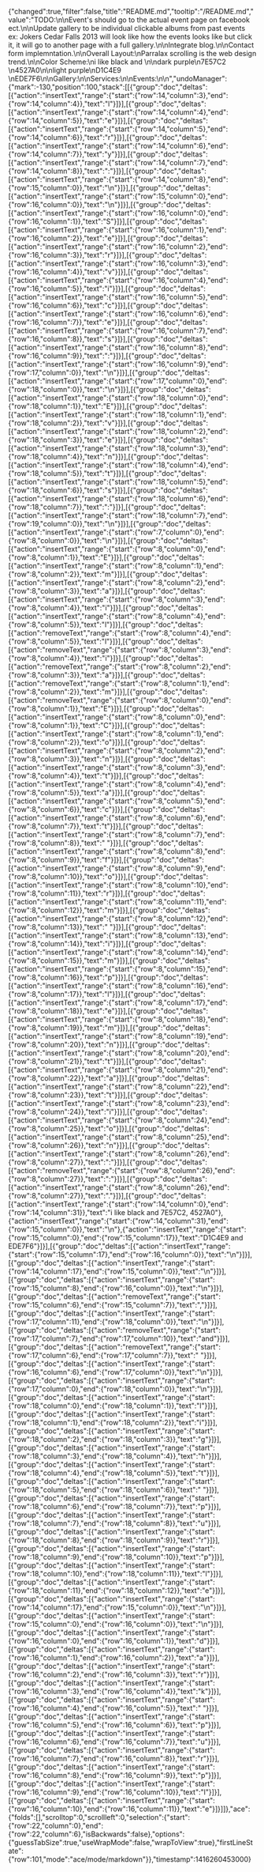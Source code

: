 {"changed":true,"filter":false,"title":"README.md","tooltip":"/README.md","value":"TODO:\n\nEvent's should go to the actual event page on facebook ect.\n\nUpdate gallery to be individual clickable albums from past events ex: Jokers Cedar Falls 2013 will look like how the events looks like but click it, it will go to another page with a full gallery.\n\nIntegrate blog.\n\nContact form implemntation.\n\nOverall Layout:\nParralax scrolling is the web design trend.\n\nColor Scheme:\ni like black and \n\ndark purple\n7E57C2 \n4527A0\n\nlight purple\nD1C4E9 \nEDE7F6\n\nGallery:\n\nServices:\n\nEvents:\n\n","undoManager":{"mark":-130,"position":100,"stack":[[{"group":"doc","deltas":[{"action":"insertText","range":{"start":{"row":14,"column":3},"end":{"row":14,"column":4}},"text":"l"}]}],[{"group":"doc","deltas":[{"action":"insertText","range":{"start":{"row":14,"column":4},"end":{"row":14,"column":5}},"text":"e"}]}],[{"group":"doc","deltas":[{"action":"insertText","range":{"start":{"row":14,"column":5},"end":{"row":14,"column":6}},"text":"r"}]}],[{"group":"doc","deltas":[{"action":"insertText","range":{"start":{"row":14,"column":6},"end":{"row":14,"column":7}},"text":"y"}]}],[{"group":"doc","deltas":[{"action":"insertText","range":{"start":{"row":14,"column":7},"end":{"row":14,"column":8}},"text":":"}]}],[{"group":"doc","deltas":[{"action":"insertText","range":{"start":{"row":14,"column":8},"end":{"row":15,"column":0}},"text":"\n"}]}],[{"group":"doc","deltas":[{"action":"insertText","range":{"start":{"row":15,"column":0},"end":{"row":16,"column":0}},"text":"\n"}]}],[{"group":"doc","deltas":[{"action":"insertText","range":{"start":{"row":16,"column":0},"end":{"row":16,"column":1}},"text":"S"}]}],[{"group":"doc","deltas":[{"action":"insertText","range":{"start":{"row":16,"column":1},"end":{"row":16,"column":2}},"text":"e"}]}],[{"group":"doc","deltas":[{"action":"insertText","range":{"start":{"row":16,"column":2},"end":{"row":16,"column":3}},"text":"r"}]}],[{"group":"doc","deltas":[{"action":"insertText","range":{"start":{"row":16,"column":3},"end":{"row":16,"column":4}},"text":"v"}]}],[{"group":"doc","deltas":[{"action":"insertText","range":{"start":{"row":16,"column":4},"end":{"row":16,"column":5}},"text":"i"}]}],[{"group":"doc","deltas":[{"action":"insertText","range":{"start":{"row":16,"column":5},"end":{"row":16,"column":6}},"text":"c"}]}],[{"group":"doc","deltas":[{"action":"insertText","range":{"start":{"row":16,"column":6},"end":{"row":16,"column":7}},"text":"e"}]}],[{"group":"doc","deltas":[{"action":"insertText","range":{"start":{"row":16,"column":7},"end":{"row":16,"column":8}},"text":"s"}]}],[{"group":"doc","deltas":[{"action":"insertText","range":{"start":{"row":16,"column":8},"end":{"row":16,"column":9}},"text":":"}]}],[{"group":"doc","deltas":[{"action":"insertText","range":{"start":{"row":16,"column":9},"end":{"row":17,"column":0}},"text":"\n"}]}],[{"group":"doc","deltas":[{"action":"insertText","range":{"start":{"row":17,"column":0},"end":{"row":18,"column":0}},"text":"\n"}]}],[{"group":"doc","deltas":[{"action":"insertText","range":{"start":{"row":18,"column":0},"end":{"row":18,"column":1}},"text":"E"}]}],[{"group":"doc","deltas":[{"action":"insertText","range":{"start":{"row":18,"column":1},"end":{"row":18,"column":2}},"text":"v"}]}],[{"group":"doc","deltas":[{"action":"insertText","range":{"start":{"row":18,"column":2},"end":{"row":18,"column":3}},"text":"e"}]}],[{"group":"doc","deltas":[{"action":"insertText","range":{"start":{"row":18,"column":3},"end":{"row":18,"column":4}},"text":"n"}]}],[{"group":"doc","deltas":[{"action":"insertText","range":{"start":{"row":18,"column":4},"end":{"row":18,"column":5}},"text":"t"}]}],[{"group":"doc","deltas":[{"action":"insertText","range":{"start":{"row":18,"column":5},"end":{"row":18,"column":6}},"text":"s"}]}],[{"group":"doc","deltas":[{"action":"insertText","range":{"start":{"row":18,"column":6},"end":{"row":18,"column":7}},"text":":"}]}],[{"group":"doc","deltas":[{"action":"insertText","range":{"start":{"row":18,"column":7},"end":{"row":19,"column":0}},"text":"\n"}]}],[{"group":"doc","deltas":[{"action":"insertText","range":{"start":{"row":7,"column":0},"end":{"row":8,"column":0}},"text":"\n"}]}],[{"group":"doc","deltas":[{"action":"insertText","range":{"start":{"row":8,"column":0},"end":{"row":8,"column":1}},"text":"E"}]}],[{"group":"doc","deltas":[{"action":"insertText","range":{"start":{"row":8,"column":1},"end":{"row":8,"column":2}},"text":"m"}]}],[{"group":"doc","deltas":[{"action":"insertText","range":{"start":{"row":8,"column":2},"end":{"row":8,"column":3}},"text":"a"}]}],[{"group":"doc","deltas":[{"action":"insertText","range":{"start":{"row":8,"column":3},"end":{"row":8,"column":4}},"text":"i"}]}],[{"group":"doc","deltas":[{"action":"insertText","range":{"start":{"row":8,"column":4},"end":{"row":8,"column":5}},"text":"l"}]}],[{"group":"doc","deltas":[{"action":"removeText","range":{"start":{"row":8,"column":4},"end":{"row":8,"column":5}},"text":"l"}]}],[{"group":"doc","deltas":[{"action":"removeText","range":{"start":{"row":8,"column":3},"end":{"row":8,"column":4}},"text":"i"}]}],[{"group":"doc","deltas":[{"action":"removeText","range":{"start":{"row":8,"column":2},"end":{"row":8,"column":3}},"text":"a"}]}],[{"group":"doc","deltas":[{"action":"removeText","range":{"start":{"row":8,"column":1},"end":{"row":8,"column":2}},"text":"m"}]}],[{"group":"doc","deltas":[{"action":"removeText","range":{"start":{"row":8,"column":0},"end":{"row":8,"column":1}},"text":"E"}]}],[{"group":"doc","deltas":[{"action":"insertText","range":{"start":{"row":8,"column":0},"end":{"row":8,"column":1}},"text":"C"}]}],[{"group":"doc","deltas":[{"action":"insertText","range":{"start":{"row":8,"column":1},"end":{"row":8,"column":2}},"text":"o"}]}],[{"group":"doc","deltas":[{"action":"insertText","range":{"start":{"row":8,"column":2},"end":{"row":8,"column":3}},"text":"n"}]}],[{"group":"doc","deltas":[{"action":"insertText","range":{"start":{"row":8,"column":3},"end":{"row":8,"column":4}},"text":"t"}]}],[{"group":"doc","deltas":[{"action":"insertText","range":{"start":{"row":8,"column":4},"end":{"row":8,"column":5}},"text":"a"}]}],[{"group":"doc","deltas":[{"action":"insertText","range":{"start":{"row":8,"column":5},"end":{"row":8,"column":6}},"text":"c"}]}],[{"group":"doc","deltas":[{"action":"insertText","range":{"start":{"row":8,"column":6},"end":{"row":8,"column":7}},"text":"t"}]}],[{"group":"doc","deltas":[{"action":"insertText","range":{"start":{"row":8,"column":7},"end":{"row":8,"column":8}},"text":" "}]}],[{"group":"doc","deltas":[{"action":"insertText","range":{"start":{"row":8,"column":8},"end":{"row":8,"column":9}},"text":"f"}]}],[{"group":"doc","deltas":[{"action":"insertText","range":{"start":{"row":8,"column":9},"end":{"row":8,"column":10}},"text":"o"}]}],[{"group":"doc","deltas":[{"action":"insertText","range":{"start":{"row":8,"column":10},"end":{"row":8,"column":11}},"text":"r"}]}],[{"group":"doc","deltas":[{"action":"insertText","range":{"start":{"row":8,"column":11},"end":{"row":8,"column":12}},"text":"m"}]}],[{"group":"doc","deltas":[{"action":"insertText","range":{"start":{"row":8,"column":12},"end":{"row":8,"column":13}},"text":" "}]}],[{"group":"doc","deltas":[{"action":"insertText","range":{"start":{"row":8,"column":13},"end":{"row":8,"column":14}},"text":"i"}]}],[{"group":"doc","deltas":[{"action":"insertText","range":{"start":{"row":8,"column":14},"end":{"row":8,"column":15}},"text":"m"}]}],[{"group":"doc","deltas":[{"action":"insertText","range":{"start":{"row":8,"column":15},"end":{"row":8,"column":16}},"text":"p"}]}],[{"group":"doc","deltas":[{"action":"insertText","range":{"start":{"row":8,"column":16},"end":{"row":8,"column":17}},"text":"l"}]}],[{"group":"doc","deltas":[{"action":"insertText","range":{"start":{"row":8,"column":17},"end":{"row":8,"column":18}},"text":"e"}]}],[{"group":"doc","deltas":[{"action":"insertText","range":{"start":{"row":8,"column":18},"end":{"row":8,"column":19}},"text":"m"}]}],[{"group":"doc","deltas":[{"action":"insertText","range":{"start":{"row":8,"column":19},"end":{"row":8,"column":20}},"text":"n"}]}],[{"group":"doc","deltas":[{"action":"insertText","range":{"start":{"row":8,"column":20},"end":{"row":8,"column":21}},"text":"t"}]}],[{"group":"doc","deltas":[{"action":"insertText","range":{"start":{"row":8,"column":21},"end":{"row":8,"column":22}},"text":"a"}]}],[{"group":"doc","deltas":[{"action":"insertText","range":{"start":{"row":8,"column":22},"end":{"row":8,"column":23}},"text":"t"}]}],[{"group":"doc","deltas":[{"action":"insertText","range":{"start":{"row":8,"column":23},"end":{"row":8,"column":24}},"text":"i"}]}],[{"group":"doc","deltas":[{"action":"insertText","range":{"start":{"row":8,"column":24},"end":{"row":8,"column":25}},"text":"o"}]}],[{"group":"doc","deltas":[{"action":"insertText","range":{"start":{"row":8,"column":25},"end":{"row":8,"column":26}},"text":"n"}]}],[{"group":"doc","deltas":[{"action":"insertText","range":{"start":{"row":8,"column":26},"end":{"row":8,"column":27}},"text":":"}]}],[{"group":"doc","deltas":[{"action":"removeText","range":{"start":{"row":8,"column":26},"end":{"row":8,"column":27}},"text":":"}]}],[{"group":"doc","deltas":[{"action":"insertText","range":{"start":{"row":8,"column":26},"end":{"row":8,"column":27}},"text":"."}]}],[{"group":"doc","deltas":[{"action":"insertText","range":{"start":{"row":14,"column":0},"end":{"row":14,"column":31}},"text":"i like black and 7E57C2, 4527A0"},{"action":"insertText","range":{"start":{"row":14,"column":31},"end":{"row":15,"column":0}},"text":"\n"},{"action":"insertText","range":{"start":{"row":15,"column":0},"end":{"row":15,"column":17}},"text":"D1C4E9 and EDE7F6"}]}],[{"group":"doc","deltas":[{"action":"insertText","range":{"start":{"row":15,"column":17},"end":{"row":16,"column":0}},"text":"\n"}]}],[{"group":"doc","deltas":[{"action":"insertText","range":{"start":{"row":14,"column":17},"end":{"row":15,"column":0}},"text":"\n"}]}],[{"group":"doc","deltas":[{"action":"insertText","range":{"start":{"row":15,"column":8},"end":{"row":16,"column":0}},"text":"\n"}]}],[{"group":"doc","deltas":[{"action":"removeText","range":{"start":{"row":15,"column":6},"end":{"row":15,"column":7}},"text":","}]}],[{"group":"doc","deltas":[{"action":"insertText","range":{"start":{"row":17,"column":11},"end":{"row":18,"column":0}},"text":"\n"}]}],[{"group":"doc","deltas":[{"action":"removeText","range":{"start":{"row":17,"column":7},"end":{"row":17,"column":10}},"text":"and"}]}],[{"group":"doc","deltas":[{"action":"removeText","range":{"start":{"row":17,"column":6},"end":{"row":17,"column":7}},"text":" "}]}],[{"group":"doc","deltas":[{"action":"insertText","range":{"start":{"row":16,"column":6},"end":{"row":17,"column":0}},"text":"\n"}]}],[{"group":"doc","deltas":[{"action":"insertText","range":{"start":{"row":17,"column":0},"end":{"row":18,"column":0}},"text":"\n"}]}],[{"group":"doc","deltas":[{"action":"insertText","range":{"start":{"row":18,"column":0},"end":{"row":18,"column":1}},"text":"l"}]}],[{"group":"doc","deltas":[{"action":"insertText","range":{"start":{"row":18,"column":1},"end":{"row":18,"column":2}},"text":"i"}]}],[{"group":"doc","deltas":[{"action":"insertText","range":{"start":{"row":18,"column":2},"end":{"row":18,"column":3}},"text":"g"}]}],[{"group":"doc","deltas":[{"action":"insertText","range":{"start":{"row":18,"column":3},"end":{"row":18,"column":4}},"text":"h"}]}],[{"group":"doc","deltas":[{"action":"insertText","range":{"start":{"row":18,"column":4},"end":{"row":18,"column":5}},"text":"t"}]}],[{"group":"doc","deltas":[{"action":"insertText","range":{"start":{"row":18,"column":5},"end":{"row":18,"column":6}},"text":" "}]}],[{"group":"doc","deltas":[{"action":"insertText","range":{"start":{"row":18,"column":6},"end":{"row":18,"column":7}},"text":"p"}]}],[{"group":"doc","deltas":[{"action":"insertText","range":{"start":{"row":18,"column":7},"end":{"row":18,"column":8}},"text":"u"}]}],[{"group":"doc","deltas":[{"action":"insertText","range":{"start":{"row":18,"column":8},"end":{"row":18,"column":9}},"text":"r"}]}],[{"group":"doc","deltas":[{"action":"insertText","range":{"start":{"row":18,"column":9},"end":{"row":18,"column":10}},"text":"p"}]}],[{"group":"doc","deltas":[{"action":"insertText","range":{"start":{"row":18,"column":10},"end":{"row":18,"column":11}},"text":"l"}]}],[{"group":"doc","deltas":[{"action":"insertText","range":{"start":{"row":18,"column":11},"end":{"row":18,"column":12}},"text":"e"}]}],[{"group":"doc","deltas":[{"action":"insertText","range":{"start":{"row":14,"column":17},"end":{"row":15,"column":0}},"text":"\n"}]}],[{"group":"doc","deltas":[{"action":"insertText","range":{"start":{"row":15,"column":0},"end":{"row":16,"column":0}},"text":"\n"}]}],[{"group":"doc","deltas":[{"action":"insertText","range":{"start":{"row":16,"column":0},"end":{"row":16,"column":1}},"text":"d"}]}],[{"group":"doc","deltas":[{"action":"insertText","range":{"start":{"row":16,"column":1},"end":{"row":16,"column":2}},"text":"a"}]}],[{"group":"doc","deltas":[{"action":"insertText","range":{"start":{"row":16,"column":2},"end":{"row":16,"column":3}},"text":"r"}]}],[{"group":"doc","deltas":[{"action":"insertText","range":{"start":{"row":16,"column":3},"end":{"row":16,"column":4}},"text":"k"}]}],[{"group":"doc","deltas":[{"action":"insertText","range":{"start":{"row":16,"column":4},"end":{"row":16,"column":5}},"text":" "}]}],[{"group":"doc","deltas":[{"action":"insertText","range":{"start":{"row":16,"column":5},"end":{"row":16,"column":6}},"text":"p"}]}],[{"group":"doc","deltas":[{"action":"insertText","range":{"start":{"row":16,"column":6},"end":{"row":16,"column":7}},"text":"u"}]}],[{"group":"doc","deltas":[{"action":"insertText","range":{"start":{"row":16,"column":7},"end":{"row":16,"column":8}},"text":"r"}]}],[{"group":"doc","deltas":[{"action":"insertText","range":{"start":{"row":16,"column":8},"end":{"row":16,"column":9}},"text":"p"}]}],[{"group":"doc","deltas":[{"action":"insertText","range":{"start":{"row":16,"column":9},"end":{"row":16,"column":10}},"text":"l"}]}],[{"group":"doc","deltas":[{"action":"insertText","range":{"start":{"row":16,"column":10},"end":{"row":16,"column":11}},"text":"e"}]}]]},"ace":{"folds":[],"scrolltop":0,"scrollleft":0,"selection":{"start":{"row":22,"column":0},"end":{"row":22,"column":6},"isBackwards":false},"options":{"guessTabSize":true,"useWrapMode":false,"wrapToView":true},"firstLineState":{"row":101,"mode":"ace/mode/markdown"}},"timestamp":1416260453000}
